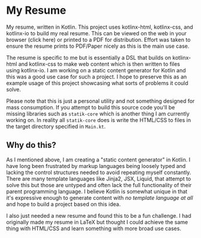 # My Resume
My resume, written in Kotlin. This project uses kotlinx-html, kotlinx-css, and kotlinx-io to build my real resume. This can be viewed on the web in your browser (click here) or printed to a PDF for distribution. Effort was taken to ensure the resume prints to PDF/Paper nicely as this is the main use case.

The resume is specific to me but is essentially a DSL that builds on kotlinx-html and kotlinx-css to make web content which is then written to files using kotlinx-io. I am working on a static content generator for Kotlin and this was a good use case for such a project. I hope to preserve this as an example usage of this project showcasing what sorts of problems it could solve.

Please note that this is just a personal utility and not something designed for mass consumption. If you attempt to build this source code you'll be missing libraries such as `statik-core` which is another thing I am currently working on. In reality all `statik-core` does is write the HTML/CSS to files in the target directory specified in `Main.kt`. 

## Why do this?
As I mentioned above, I am creating a "static content generator" in Kotlin. I have long been frustrated by markup languages being loosely typed and lacking the control structures needed to avoid repeating myself constantly. There are many template languages like Jinja2, JSX, Liquid, that attempt to solve this but those are untyped and often lack the full functionality of their parent programming language. I believe Kotlin is somewhat unique in that it's expressive enough to generate content with _no template language at all_ and hope to build a project based on this idea.

I also just needed a new resume and found this to be a fun challenge. I had originally made my resume in LaTeX but thought I could achieve the same thing with HTML/CSS and learn something with more broad use cases.
